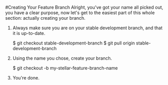 #Creating Your Feature Branch
Alright, you've got your name all picked out, you have a clear purpose, now
let's get to the easiest part of this whole section: actually creating your
branch.

1) Always make sure you are on your stable development branch, and that it is up-to-date.

    $ git checkout stable-development-branch
    $ git pull origin stable-development-branch

2) Using the name you chose, create your branch.

    $ git checkout -b my-stellar-feature-branch-name

3) You're done.
